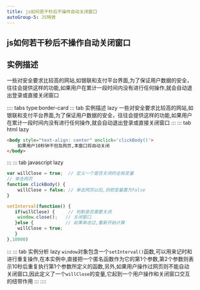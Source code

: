 ```yaml
---
title: js如何若干秒后不操作自动关闭窗口
autoGroup-5: JS特效
---
```


## js如何若干秒后不操作自动关闭窗口

## 实例描述

一些对安全要求比较高的网站,如银联和支付平台界面,为了保证用户数据的安全，往往会提供这样的功能,如果用户在累计一段时间内没有进行任何操作,就会自动退出登录或直接关闭窗口

:::: tabs type:border-card
::: tab 实例描述 lazy
一些对安全要求比较高的网站,如银联和支付平台界面,为了保证用户数据的安全，往往会提供这样的功能,如果用户在累计一段时间内没有进行任何操作,就会自动退出登录或直接关闭窗口
:::
::: tab html lazy
```html
<body style="text-align: center" onclick='clickBody()'>
    如果用户10秒钟不但及网页,本窗口将自动关闭
</body>
```
:::
::: tab javascript lazy
```js
var willClose = true;  // 定义一个是否关闭的全局变量
// 单击网页
function clickBody() {
    willClose = false; // 单击网页以后,则把变量置为false
}

setInterval(function() {
   if(willClose) {     // 判断是否需要关闭
    window.close();   // 关闭窗口
   }else {            // 如果单击过,重新开始计算
    willClose = true; 
   }
},10000)
```
:::
::: tab 实例分析 lazy
`window`对象包含一个`setInterval()`函数,可以用来记时和进行重复操作,在本实例中,直接把一个匿名函数作为它的第1个参数,第2个参数则表示10秒后重复执行第1个参数所定义的函数,另外,如果用户操作过网页则不能自动关闭窗口,因此定义了一个`willClose`的变量,它起到一个用户操作和关闭窗口交互的纽带作用
:::
::::


<footer-FooterLink :isShareLink="true" :isDaShang="true" />
<footer-FeedBack />